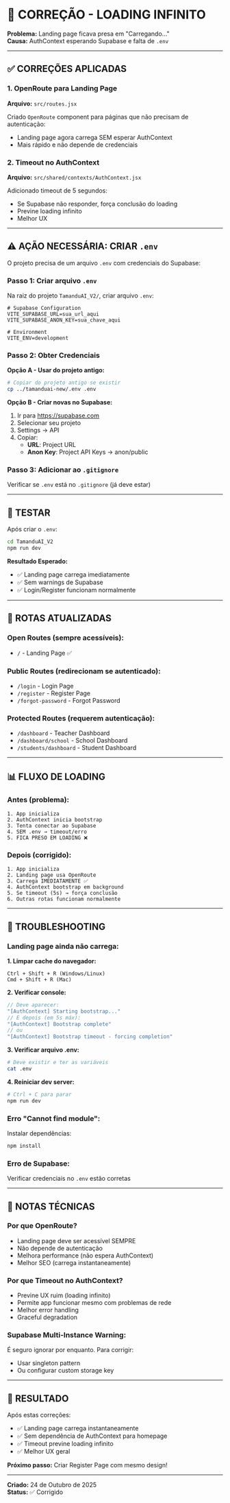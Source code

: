 # 🔧 CORREÇÃO - LOADING INFINITO

**Problema:** Landing page ficava presa em "Carregando..."  
**Causa:** AuthContext esperando Supabase e falta de `.env`

---

## ✅ CORREÇÕES APLICADAS

### **1. OpenRoute para Landing Page**
**Arquivo:** `src/routes.jsx`

Criado `OpenRoute` component para páginas que não precisam de autenticação:
- Landing page agora carrega SEM esperar AuthContext
- Mais rápido e não depende de credenciais

### **2. Timeout no AuthContext**
**Arquivo:** `src/shared/contexts/AuthContext.jsx`

Adicionado timeout de 5 segundos:
- Se Supabase não responder, força conclusão do loading
- Previne loading infinito
- Melhor UX

---

## ⚠️ AÇÃO NECESSÁRIA: CRIAR `.env`

O projeto precisa de um arquivo `.env` com credenciais do Supabase:

### **Passo 1: Criar arquivo `.env`**
Na raiz do projeto `TamanduAI_V2/`, criar arquivo `.env`:

```env
# Supabase Configuration
VITE_SUPABASE_URL=sua_url_aqui
VITE_SUPABASE_ANON_KEY=sua_chave_aqui

# Environment
VITE_ENV=development
```

### **Passo 2: Obter Credenciais**

**Opção A - Usar do projeto antigo:**
```bash
# Copiar do projeto antigo se existir
cp ../tamanduai-new/.env .env
```

**Opção B - Criar novas no Supabase:**
1. Ir para https://supabase.com
2. Selecionar seu projeto
3. Settings → API
4. Copiar:
   - **URL**: Project URL
   - **Anon Key**: Project API Keys → anon/public

### **Passo 3: Adicionar ao `.gitignore`**
Verificar se `.env` está no `.gitignore` (já deve estar)

---

## 🧪 TESTAR

Após criar o `.env`:

```bash
cd TamanduAI_V2
npm run dev
```

**Resultado Esperado:**
- ✅ Landing page carrega imediatamente
- ✅ Sem warnings de Supabase
- ✅ Login/Register funcionam normalmente

---

## 🎯 ROTAS ATUALIZADAS

### **Open Routes (sempre acessíveis):**
- `/` - Landing Page ✅

### **Public Routes (redirecionam se autenticado):**
- `/login` - Login Page
- `/register` - Register Page
- `/forgot-password` - Forgot Password

### **Protected Routes (requerem autenticação):**
- `/dashboard` - Teacher Dashboard
- `/dashboard/school` - School Dashboard
- `/students/dashboard` - Student Dashboard

---

## 📊 FLUXO DE LOADING

### **Antes (problema):**
```
1. App inicializa
2. AuthContext inicia bootstrap
3. Tenta conectar ao Supabase
4. SEM .env → timeout/erro
5. FICA PRESO EM LOADING ❌
```

### **Depois (corrigido):**
```
1. App inicializa
2. Landing page usa OpenRoute
3. Carrega IMEDIATAMENTE ✅
4. AuthContext bootstrap em background
5. Se timeout (5s) → força conclusão
6. Outras rotas funcionam normalmente
```

---

## 🐛 TROUBLESHOOTING

### **Landing page ainda não carrega:**

**1. Limpar cache do navegador:**
```
Ctrl + Shift + R (Windows/Linux)
Cmd + Shift + R (Mac)
```

**2. Verificar console:**
```javascript
// Deve aparecer:
"[AuthContext] Starting bootstrap..."
// E depois (em 5s máx):
"[AuthContext] Bootstrap complete"
// ou
"[AuthContext] Bootstrap timeout - forcing completion"
```

**3. Verificar arquivo .env:**
```bash
# Deve existir e ter as variáveis
cat .env
```

**4. Reiniciar dev server:**
```bash
# Ctrl + C para parar
npm run dev
```

### **Erro "Cannot find module":**
Instalar dependências:
```bash
npm install
```

### **Erro de Supabase:**
Verificar credenciais no `.env` estão corretas

---

## 📝 NOTAS TÉCNICAS

### **Por que OpenRoute?**
- Landing page deve ser acessível SEMPRE
- Não depende de autenticação
- Melhora performance (não espera AuthContext)
- Melhor SEO (carrega instantaneamente)

### **Por que Timeout no AuthContext?**
- Previne UX ruim (loading infinito)
- Permite app funcionar mesmo com problemas de rede
- Melhor error handling
- Graceful degradation

### **Supabase Multi-Instance Warning:**
É seguro ignorar por enquanto. Para corrigir:
- Usar singleton pattern
- Ou configurar custom storage key

---

## 🎉 RESULTADO

Após estas correções:
- ✅ Landing page carrega instantaneamente
- ✅ Sem dependência de AuthContext para homepage
- ✅ Timeout previne loading infinito
- ✅ Melhor UX geral

**Próximo passo:** Criar Register Page com mesmo design!

---

**Criado:** 24 de Outubro de 2025  
**Status:** ✅ Corrigido
